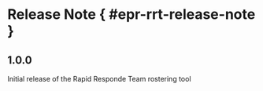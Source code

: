 # Release Note { #epr-rrt-release-note }

## 1.0.0
Initial release of the Rapid Responde Team rostering tool
